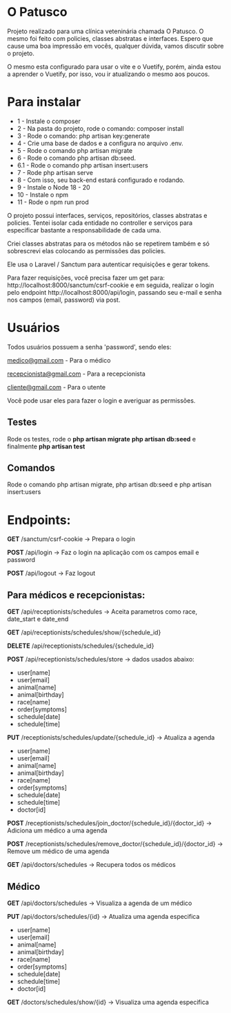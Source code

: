 
# O Patusco

Projeto realizado para uma clínica veteninária chamada O Patusco. O mesmo foi feito com policies, classes abstratas e interfaces.
Espero que cause uma boa impressão em vocês, qualquer dúvida, vamos discutir sobre o projeto.

O mesmo esta configurado para usar o vite e o Vuetify, porém, ainda estou a aprender o Vuetify, por isso, vou ir atualizando o mesmo aos poucos.

# Para instalar
- 1 - Instale o composer
- 2 - Na pasta do projeto, rode o comando: composer install
- 3 - Rode o comando: php artisan key:generate
- 4 - Crie uma base de dados e a configura no arquivo .env.
- 5 - Rode o comando php artisan migrate
- 6 - Rode o comando php artisan db:seed.
- 6.1 - Rode o comando php artisan insert:users
- 7 - Rode php artisan serve
- 8 - Com isso, seu back-end estará configurado e rodando.
- 9 - Instale o Node 18 - 20
- 10 - Instale o npm
- 11 - Rode o npm run prod

O projeto possui interfaces, serviços, repositórios, classes abstratas e policies. Tentei isolar cada entidade no controller e serviços para especificar bastante a responsabilidade de cada uma.

Criei classes abstratas para os métodos não se repetirem também e só sobrescrevi elas colocando as permissões das policies.

Ele usa o Laravel / Sanctum para autenticar requisições e gerar tokens.

Para fazer requisições, você precisa fazer um get para: http://localhost:8000/sanctum/csrf-cookie e em seguida, realizar o login pelo endpoint http://localhost:8000/api/login, passando seu e-mail e senha nos campos (email, password) via post.

# Usuários

Todos usuários possuem a senha 'password', sendo eles:

medico@gmail.com - Para o médico

recepcionista@gmail.com - Para a recepcionista

cliente@gmail.com - Para o utente

Você pode usar eles para fazer o login e averiguar as permissões.


## Testes

Rode os testes, rode o **php artisan migrate** **php artisan db:seed** e finalmente **php artisan test**

## Comandos 

Rode o comando php artisan migrate, php artisan db:seed e php artisan insert:users

# Endpoints:

**GET** /sanctum/csrf-cookie -> Prepara o login

**POST** /api/login -> Faz o login na aplicação com os campos email e password

**POST** /api/logout -> Faz logout

## Para médicos e recepcionistas:

**GET** /api/receptionists/schedules -> Aceita parametros como race, date_start e date_end

**GET** /api/receptionists/schedules/show/{schedule_id}

**DELETE** /api/receptionists/schedules/{schedule_id}

**POST** /api/receptionists/schedules/store -> dados usados abaixo:

- user[name]
- user[email]
- animal[name]
- animal[birthday]
- race[name]
- order[symptoms]
- schedule[date]
- schedule[time]

**PUT** /receptionists/schedules/update/{schedule_id} -> Atualiza a agenda

- user[name]
- user[email]
- animal[name]
- animal[birthday]
- race[name]
- order[symptoms]
- schedule[date]
- schedule[time]
- doctor[id]

**POST** /receptionists/schedules/join_doctor/{schedule_id}/{doctor_id} -> Adiciona um médico a uma agenda

**POST** /receptionists/schedules/remove_doctor/{schedule_id}/{doctor_id} -> Remove um médico de uma agenda

**GET** /api/doctors/schedules -> Recupera todos os médicos

## Médico

**GET** /api/doctors/schedules -> Visualiza a agenda de um médico

**PUT** /api/doctors/schedules/{id} -> Atualiza uma agenda especifica

- user[name]
- user[email]
- animal[name]
- animal[birthday]
- race[name]
- order[symptoms]
- schedule[date]
- schedule[time]
- doctor[id]

**GET** /doctors/schedules/show/{id} -> Visualiza uma agenda especifica



